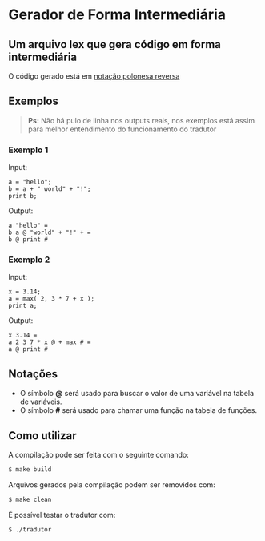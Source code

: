 # Gerador de Forma Intermediária

## Um arquivo lex que gera código em forma intermediária
O código gerado está em [notação polonesa reversa](https://pt.wikipedia.org/wiki/Nota%C3%A7%C3%A3o_polonesa_inversa)

## Exemplos
> **Ps:** Não há pulo de linha nos outputs reais, nos exemplos está assim para melhor entendimento do funcionamento do tradutor
### Exemplo 1
Input:
```
a = "hello";
b = a + " world" + "!";
print b;
```
Output:
```
a "hello" = 
b a @ "world" + "!" + = 
b @ print #
```

### Exemplo 2
Input:
```
x = 3.14;
a = max( 2, 3 * 7 + x );
print a;
```
Output:
```
x 3.14 =
a 2 3 7 * x @ + max # =
a @ print #
```

## Notações
 - O símbolo **@** será usado para buscar o valor de uma variável na tabela de variáveis.
 - O símbolo **#** será usado para chamar uma função na tabela de funções.

## Como utilizar

A compilação pode ser feita com o seguinte comando:
```sh
$ make build
```
Arquivos gerados pela compilação podem ser removidos com:
```sh
$ make clean
```

É possível testar o tradutor com:
```sh
$ ./tradutor
```
